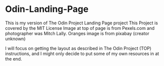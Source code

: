 # Odin-Landing-Page
This is my version of The Odin Project Landing Page project
This Project is covered by the MIT License
Image at top of page is from Pexels.com and photographer was Mitch Lally.
Oranges image is from pixabay (creator unknown)

I will focus on getting the layout as described in The Odin Project (TOP) instructions, and I might only decide to put some of my own resources in at the end.
